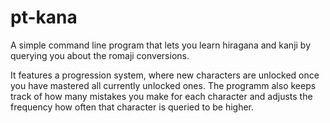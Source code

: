 # pt-kana
A simple command line program that lets you learn hiragana and kanji by querying you about the romaji conversions.

It features a progression system, where new characters are unlocked once you have mastered all currently unlocked ones. The programm also keeps track of how many mistakes you make for each character and adjusts the frequency how often that character is queried to be higher.

